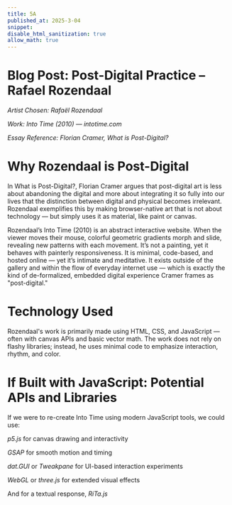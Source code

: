 ```yaml
---
title: 5A
published_at: 2025-3-04
snippet: 
disable_html_sanitization: true
allow_math: true
---
```


# Blog Post: Post-Digital Practice – Rafael Rozendaal
*Artist Chosen: Rafaël Rozendaal*

*Work: Into Time (2010) — intotime.com*

*Essay Reference: Florian Cramer, What is Post-Digital?*

# Why Rozendaal is Post-Digital

In What is Post-Digital?, Florian Cramer argues that post-digital art is less about abandoning the digital and more about integrating it so fully into our lives that the distinction between digital and physical becomes irrelevant. Rozendaal exemplifies this by making browser-native art that is not about technology — but simply uses it as material, like paint or canvas.

Rozendaal’s Into Time (2010) is an abstract interactive website. When the viewer moves their mouse, colorful geometric gradients morph and slide, revealing new patterns with each movement. It’s not a painting, yet it behaves with painterly responsiveness. It is minimal, code-based, and hosted online — yet it’s intimate and meditative. It exists outside of the gallery and within the flow of everyday internet use — which is exactly the kind of de-formalized, embedded digital experience Cramer frames as "post-digital."

# Technology Used

Rozendaal's work is primarily made using HTML, CSS, and JavaScript — often with canvas APIs and basic vector math. The work does not rely on flashy libraries; instead, he uses minimal code to emphasize interaction, rhythm, and color.

# If Built with JavaScript: Potential APIs and Libraries

If we were to re-create Into Time using modern JavaScript tools, we could use:

*p5.js* for canvas drawing and interactivity

*GSAP* for smooth motion and timing

*dat.GUI* or *Tweakpane* for UI-based interaction experiments

*WebGL* or *three.js* for extended visual effects

And for a textual response, *RiTa.js*




